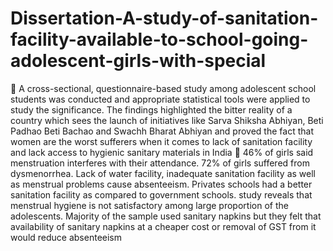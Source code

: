 # Dissertation-A-study-of-sanitation-facility-available-to-school-going-adolescent-girls-with-special

 A cross-sectional, questionnaire-based study among adolescent school students was conducted and appropriate statistical
tools were applied to study the significance. The findings highlighted the bitter reality of a country which sees the launch of
initiatives like Sarva Shiksha Abhiyan, Beti Padhao Beti Bachao and Swachh Bharat Abhiyan and proved the fact that
women are the worst sufferers when it comes to lack of sanitation facility and lack access to hygienic sanitary materials in
India
 46% of girls said menstruation interferes with their attendance. 72% of girls suffered from dysmenorrhea. Lack of water
facility, inadequate sanitation facility as well as menstrual problems cause absenteeism. Privates schools had a better
sanitation facility as compared to government schools. study reveals that menstrual hygiene is not satisfactory among large
proportion of the adolescents. Majority of the sample used sanitary napkins but they felt that availability of sanitary napkins
at a cheaper cost or removal of GST from it would reduce absenteeism
